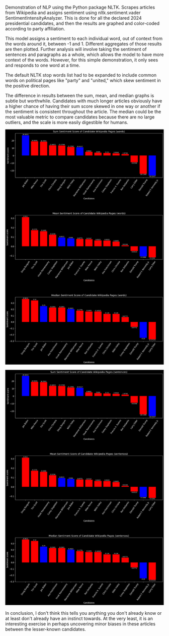 

Demonstration of NLP using the Python package NLTK. Scrapes articles from Wikipedia and assigns sentiment using nltk.sentiment.vader SentimentIntensityAnalyzer. This is done for all the declared 2024 presidential candidates, and then the results are graphed and color-coded according to party affiliation.

This model assigns a sentiment to each individual word, out of context from the words around it, between -1 and 1. Different aggregates of those results are then plotted. Further analysis will involve taking the sentiment of sentences and paragraphs as a whole, which allows the model to have more context of the words. However, for this simple demonstration, it only sees and responds to one word at a time.

The default NLTK stop words list had to be expanded to include common words on political pages like "party" and "united," which skew sentiment in the positive direction.

The difference in results between the sum, mean, and median graphs is subtle but worthwhile. Candidates with much longer articles obviously have a higher chance of having their sum score skewed in one way or another if the sentiment is consistent throughout the article. The median could be the most valuable metric to compare candidates because there are no large outliers, and the scale is more easily digestible for humans.




![Words Graph](images/5e221266-6bcd-492f-8361-18ff515f83f5.png)


![Sentences Graph](images/7988427d-6957-4b8b-bcd1-fa2e41bf66bd.png)


In conclusion, I don't think this tells you anything you don't already know or at least don't already have an instinct towards. At the very least, it is an interesting exercise in perhaps uncovering minor biases in these articles between the lesser-known candidates.
